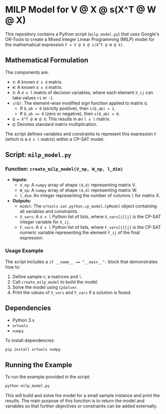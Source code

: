 # MILP Model for V @ X @ s(X^T @ W @ X)

This repository contains a Python script (`milp_model.py`) that uses Google's OR-Tools to create a Mixed Integer Linear Programming (MILP) model for the mathematical expression `F = V @ X @ s(X^T @ W @ X)`.

## Mathematical Formulation

The components are:
- `V`: A known `d x d` matrix.
- `W`: A known `d x d` matrix.
- `X`: A `d x l` matrix of decision variables, where each element `X_ij` can take values `+1` or `-1`.
- `s(Q)`: The element-wise modified sign function applied to matrix `Q`.
  - If `Q_ab > 0` (strictly positive), then `s(Q_ab) = 1`.
  - If `Q_ab <= 0` (zero or negative), then `s(Q_ab) = 0`.
- `Q = X^T @ W @ X`: This results in an `l x l` matrix.
- `@`: Denotes standard matrix multiplication.

The script defines variables and constraints to represent this expression `F` (which is a `d x l` matrix) within a CP-SAT model.

## Script: `milp_model.py`

### Function: `create_milp_model(V_np, W_np, l_dim)`

- **Inputs:**
    - `V_np`: A `numpy` array of shape `(d,d)` representing matrix V.
    - `W_np`: A `numpy` array of shape `(d,d)` representing matrix W.
    - `l_dim`: An integer representing the number of columns `l` for matrix X.
- **Outputs:**
    - `model`: The `ortools.sat.python.cp_model.CpModel` object containing all variables and constraints.
    - `X_vars`: A `d x l` Python list of lists, where `X_vars[i][j]` is the CP-SAT integer variable for `X_ij`.
    - `F_vars`: A `d x l` Python list of lists, where `F_vars[i][j]` is the CP-SAT numeric variable representing the element `F_ij` of the final expression.

### Usage Example
The script includes a `if __name__ == "__main__":` block that demonstrates how to:
1. Define sample `V`, `W` matrices and `l`.
2. Call `create_milp_model` to build the model.
3. Solve the model using `CpSolver`.
4. Print the values of `X_vars` and `F_vars` if a solution is found.

## Dependencies
- Python 3.x
- `ortools`
- `numpy`

To install dependencies:
```bash
pip install ortools numpy
```

## Running the Example
To run the example provided in the script:
```bash
python milp_model.py
```
This will build and solve the model for a small sample instance and print the results. The main purpose of this function is to return the model and variables so that further objectives or constraints can be added externally.
